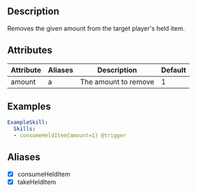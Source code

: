 ## Description
Removes the given amount from the target player's held item. 


## Attributes

| Attribute | Aliases   | Description                                                          | Default |
|-----------|-----------|----------------------------------------------------------------------|---------|
| amount    | a         | The amount to remove                                                 | 1       |


## Examples
```yaml
ExampleSkill:
  Skills:
  - consumeHeldItem{amount=1} @trigger
```


## Aliases
- [x] consumeHeldItem
- [x] takeHeldItem